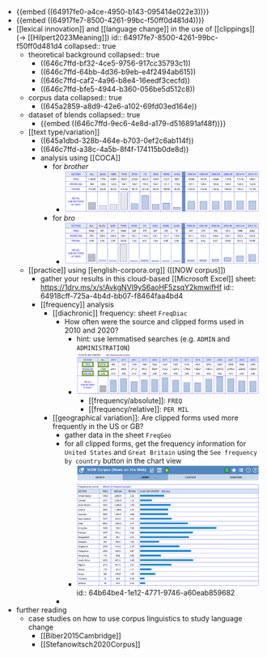 - {{embed ((64917fe0-a4ce-4950-b143-095414e022e3))}}
- {{embed ((64917fe7-8500-4261-99bc-f50ff0d481d4))}}
- [[lexical innovation]] and [[language change]] in the use of [[clippings]] (→ [[Hilpert2023Meaning]])
  id:: 64917fe7-8500-4261-99bc-f50ff0d481d4
  collapsed:: true
	- theoretical background
	  collapsed:: true
		- ((646c7ffd-bf32-4ce5-9756-917cc35793c1))
		- ((646c7ffd-64bb-4d36-b9eb-e4f2494ab615))
		- ((646c7ffd-caf2-4a96-b8e4-16eedf3cecfd))
		- ((646c7ffd-bfe5-4944-b360-056be5d512c8))
	- corpus data
	  collapsed:: true
		- ((645a2859-a8d9-42e6-a102-69fd03ed164e))
	- dataset of blends
	  collapsed:: true
		- {{embed ((646c7ffd-9ec6-4e8d-a179-d516891af48f))}}
	- [[text type/variation]]
		- ((645a1dbd-328b-464e-b703-0ef2c6ab114f))
		- ((646c7ffd-a38c-4a5b-8f4f-174115b0de8d))
		- analysis using [[COCA]]
			- for *brother*
				- ![image.png](../assets/image_1688463174743_0.png)
			- for *bro*
				- ![image.png](../assets/image_1688463153614_0.png)
	- [[practice]] using [[english-corpora.org]] ([[NOW corpus]])
		- gather your results in this cloud-based [[Microsoft Excel]] sheet: https://1drv.ms/x/s!AvkgNVl9yS6aoHF5zsqY2kmwifHf
		  id:: 64918cff-725a-4b4d-bb07-f8464faa4bd4
		- [[frequency]] analysis
			- [[diachronic]] frequency: sheet `FreqDiac`
				- How often were the source and clipped forms used in 2010 and 2020?
					- hint: use lemmatised searches (e.g. `ADMIN` and `ADMINISTRATION`)
					- ![image.png](../assets/image_1687260592633_0.png)
						- [[frequency/absolute]]: `FREQ`
						- [[frequency/relative]]: `PER MIL`
			- [[geographical variation]]: Are clipped forms used more frequently in the US or GB?
				- gather data in the sheet `FreqGeo`
				- for all clipped forms, get the frequency information for `United States` and `Great Britain` using the `See frequency by country` button in the chart view
					- ![image.png](../assets/image_1687261009696_0.png)
					  id:: 64b64be4-1e12-4771-9746-a60eab859682
				-
- further reading
	- case studies on how to use corpus linguistics to study language change
		- [[Biber2015Cambridge]]
		- [[Stefanowitsch2020Corpus]]